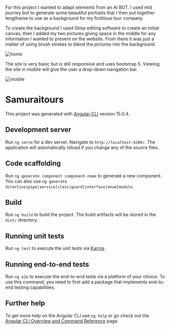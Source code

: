 For this project I wanted to adapt elements from an AI BOT. I used mid journey bot to generate some beautiful portraits that I then put together lengthwise to use as a background for my fictitious tour company. 

To create the background I used Gimp editing software to create an initial canvas, then I added my two pictures giving space in the middle for any information I wanted to present on the website. From there it was just a matter of using brush strokes to blend the pictures into the background.

![home](https://user-images.githubusercontent.com/48900828/209482568-3a8aac30-c414-431e-a71b-02ce75026e2d.PNG)

The site is very basic but is still responsive and uses bootstrap 5. Viewing the site in mobile will give the user a drop-down navigation bar.

![mobile](https://user-images.githubusercontent.com/48900828/209482691-a8d39bd8-a323-44c2-9993-1ca1ae944ca0.PNG)


# Samuraitours

This project was generated with [Angular CLI](https://github.com/angular/angular-cli) version 15.0.4.

## Development server

Run `ng serve` for a dev server. Navigate to `http://localhost:4200/`. The application will automatically reload if you change any of the source files.

## Code scaffolding

Run `ng generate component component-name` to generate a new component. You can also use `ng generate directive|pipe|service|class|guard|interface|enum|module`.

## Build

Run `ng build` to build the project. The build artifacts will be stored in the `dist/` directory.

## Running unit tests

Run `ng test` to execute the unit tests via [Karma](https://karma-runner.github.io).

## Running end-to-end tests

Run `ng e2e` to execute the end-to-end tests via a platform of your choice. To use this command, you need to first add a package that implements end-to-end testing capabilities.

## Further help

To get more help on the Angular CLI use `ng help` or go check out the [Angular CLI Overview and Command Reference](https://angular.io/cli) page.
